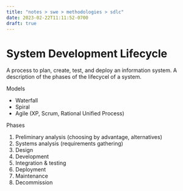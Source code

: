 ```yaml
---
title: "notes > swe > methodologies > sdlc"
date: 2023-02-22T11:11:52-0700
draft: true
---
```

# System Development Lifecycle
A process to plan, create, test, and deploy an information system.
A description of the phases of the lifecycel of a system.

Models
- Waterfall
- Spiral
- Agile (XP, Scrum, Rational Unified Process)

Phases
1.  Preliminary analysis (choosing by advantage, alternatives)
2.  Systems analysis (requirements gathering)
3.  Design
4.  Development
5.  Integration & testing
6.  Deployment
7.  Maintenance
8.  Decommission